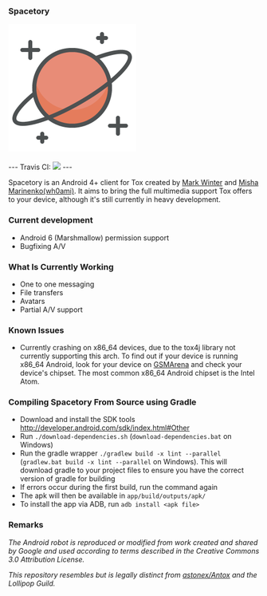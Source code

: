 ### Spacetory
<img src="https://github.com/wh0ami-lab/Spacetory/raw/master/smashing-freebie-space-icons/png/256/planet.png" />
<br />
<br />
---
Travis CI: <img src="https://travis-ci.org/wh0ami-lab/Spacetory.svg" />
---

Spacetory is an Android 4+ client for Tox created by [Mark Winter](https://github.com/Astonex) and [Misha Marinenko(wh0ami)](https://github.com/misha-marinenko). It aims to bring the full multimedia support Tox offers to your device, although it's still currently in heavy development.


### Current development

- Android 6 (Marshmallow) permission support
- Bugfixing A/V

### What Is Currently Working
- One to one messaging
- File transfers
- Avatars
- Partial A/V support

### Known Issues
- Currently crashing on x86_64 devices, due to the tox4j library not currently supporting this arch. To find out if your device is running x86_64 Android, look for your device on [GSMArena](http://www.gsmarena.com/) and check your device's chipset. The most common x86_64 Android chipset is the Intel Atom.

### Compiling Spacetory From Source using Gradle
- Download and install the SDK tools http://developer.android.com/sdk/index.html#Other
- Run `./download-dependencies.sh` (`download-dependencies.bat` on Windows)
- Run the gradle wrapper `./gradlew build -x lint --parallel` (`gradlew.bat build -x lint --parallel` on Windows). This will download gradle to your project files to ensure you have the correct version of gradle for building
- If errors occur during the first build, run the command again
- The apk will then be available in `app/build/outputs/apk/`
- To install the app via ADB, run `adb install <apk file>` 

### Remarks

*The Android robot is reproduced or modified from work created and shared by Google and used according to terms described in the Creative Commons 3.0 Attribution License.*

*This repository resembles but is legally distinct from [astonex/Antox](https://github.com/Astonex/Antox) and the Lollipop Guild.*


